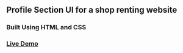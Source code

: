 ## Profile Section UI for a shop renting website
### Built Using HTML and CSS
### [Live Demo](https://arjuncvinod.github.io/Profile-Section-UI/)
